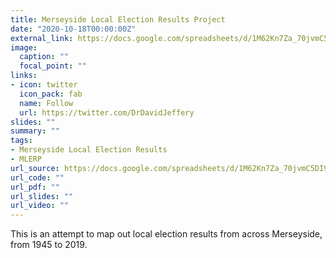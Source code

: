 ```yaml
---
title: Merseyside Local Election Results Project
date: "2020-10-18T00:00:00Z"
external_link: https://docs.google.com/spreadsheets/d/1M62Kn7Za_70jvmC5DI9hzXMyEfD5S5vwZrniPt7s0Sg/edit#gid=0
image:
  caption: ""
  focal_point: ""
links:
- icon: twitter
  icon_pack: fab
  name: Follow
  url: https://twitter.com/DrDavidJeffery
slides: ""
summary: ""
tags:
- Merseyside Local Election Results
- MLERP
url_source: https://docs.google.com/spreadsheets/d/1M62Kn7Za_70jvmC5DI9hzXMyEfD5S5vwZrniPt7s0Sg/edit#gid=0
url_code: ""
url_pdf: ""
url_slides: ""
url_video: ""
---
```


This is an attempt to map out local election results from across Merseyside, from 1945 to 2019.